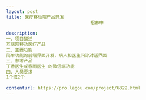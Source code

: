 ```yaml
---                
layout: post       
title: 医疗移动端产品开发
                                招募中
           
description: 
一、项目描述
互联网移动医疗产品
二、主要功能
简单功能的前端界面开发，病人和医生问诊对话界面
三、参考产品
丁香医生或春雨医生 的微信端功能
四、人员要求
1个或2个
     
contenturl: https://pro.lagou.com/project/6322.html      
---                 
```

